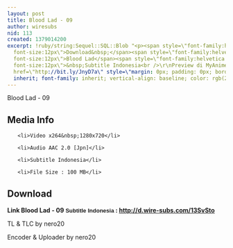 ```yaml
---
layout: post
title: Blood Lad - 09
author: wiresubs
nid: 113
created: 1379014200
excerpt: !ruby/string:Sequel::SQL::Blob "<p><span style=\"font-family:helvetica neue,arial,helvetica,sans-serif;
  font-size:12px\">Download&nbsp;</span><span style=\"font-family:helvetica neue,arial,helvetica,sans-serif;
  font-size:12px\">Blood Lad</span><span style=\"font-family:helvetica neue,arial,helvetica,sans-serif;
  font-size:12px\">&nbsp;Subtitle Indonesia<br />\r\nPreview di MyAnimeList&nbsp;<a
  href=\"http://bit.ly/JnyD7a\" style=\"margin: 0px; padding: 0px; border: 0px; font-style:
  inherit; font-family: inherit; vertical-align: baseline; color: rgb(21, 106, 163);\">http://bit.ly/JnyD7a</a></span></p>\r\n"
---
```

<p class="rtecenter">Blood Lad - 09</p>

<h2>Media Info</h2>

<ul>
	<li>Video x264&nbsp;1280x720</li>
	<li>Audio AAC 2.0 [Jpn]</li>
	<li>Subtitle Indonesia</li>
	<li>File Size : 100 MB</li>
</ul>

<h2>Download</h2>

<p><strong>Link&nbsp;Blood Lad - 09</strong><strong><span style="background-color:rgb(255, 255, 255); font-family:sans-serif,arial,verdana,trebuchet ms; font-size:13px">&nbsp;Subtitle Indonesia</span><strong>&nbsp;:&nbsp;<a href="http://d.wire-subs.com/13SvSto">http://d.wire-subs.com/13SvSto</a></strong></strong></p>

<p>TL &amp; TLC by nero20<br />
Encoder &amp; Uploader by nero20</p>
